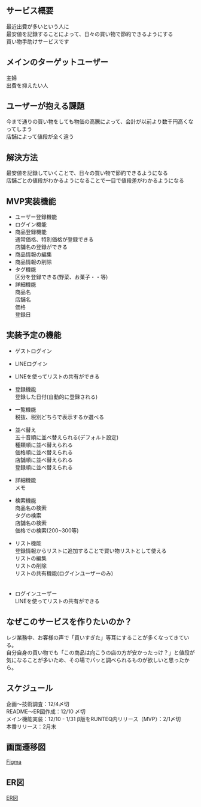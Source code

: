 ## サービス概要
最近出費が多いという人に  
最安値を記録することによって、日々の買い物で節約できるようにする  
買い物手助けサービスです  


## メインのターゲットユーザー
主婦  
出費を抑えたい人  


## ユーザーが抱える課題
今まで通りの買い物をしても物価の高騰によって、会計が以前より数千円高くなってしまう  
店舗によって値段が全く違う  


## 解決方法
最安値を記録していくことで、日々の買い物で節約できるようになる  
店舗ごとの値段がわかるようになることで一目で値段差がわかるようになる  

## MVP実装機能
- ユーザー登録機能
- ログイン機能 
- 商品登録機能  
  通常価格、特別価格が登録できる  
  店舗名の登録ができる  
- 商品情報の編集  
- 商品情報の削除  
- タグ機能  
  区分を登録できる(野菜、お菓子・・等)  
- 詳細機能  
  商品名  
  店舗名  
  価格  
  登録日  


## 実装予定の機能
- ゲストログイン  
- LINEログイン  
- LINEを使ってリストの共有ができる  

- 登録機能  
  登録した日付(自動的に登録される)  

- 一覧機能  
  税抜、税別どちらで表示するか選べる  
- 並べ替え  
  五十音順に並べ替えられる(デフォルト設定)  
  種類順に並べ替えられる  
  価格順に並べ替えられる  
  店舗順に並べ替えられる  
  登録順に並べ替えられる  

- 詳細機能    
  メモ  

- 検索機能  
  商品名の検索  
  タグの検索  
  店舗名の検索  
  価格での検索(200~300等)  

- リスト機能  
  登録情報からリストに追加することで買い物リストとして使える  
  リストの編集  
  リストの削除  
  リストの共有機能(ログインユーザーのみ)  
　　
- ログインユーザー  
  LINEを使ってリストの共有ができる  


## なぜこのサービスを作りたいのか？
レジ業務中、お客様の声で「買いすぎた」等耳にすることが多くなってきている。  
自分自身の買い物でも「この商品は向こうの店の方が安かったっけ？」と値段が気になることが多いため、その場でパッと調べられるものが欲しいと思ったから。  


## スケジュール
企画〜技術調査：12/4〆切  
README〜ER図作成：12/10 〆切  
メイン機能実装：12/10 - 1/31
β版をRUNTEQ内リリース（MVP）：2/1〆切  
本番リリース：2月末  


## 画面遷移図
[Figma](https://www.figma.com/file/gwugEzurjjBQAIWf0kCBZU/%E3%83%9D%E3%83%BC%E3%83%88%E3%83%95%E3%82%A9%E3%83%AA%E3%82%AA?node-id=0%3A1&t=cc1SMXXuOzXViNFs-1)


## ER図
[ER図](https://gyazo.com/461e4ac6ed6cac50d7eb701b0dcea329)
